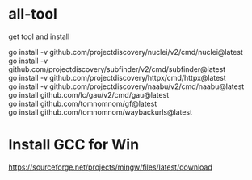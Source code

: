 # all-tool
get tool and install<br>

go install -v github.com/projectdiscovery/nuclei/v2/cmd/nuclei@latest<br>
go install -v github.com/projectdiscovery/subfinder/v2/cmd/subfinder@latest<br>
go install -v github.com/projectdiscovery/httpx/cmd/httpx@latest<br>
go install -v github.com/projectdiscovery/naabu/v2/cmd/naabu@latest<br>
go install github.com/lc/gau/v2/cmd/gau@latest<br>
go install github.com/tomnomnom/gf@latest<br>
go install github.com/tomnomnom/waybackurls@latest<br>


# Install GCC for Win
https://sourceforge.net/projects/mingw/files/latest/download

